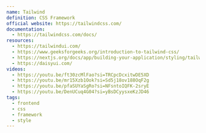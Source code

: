 ```yaml
---
name: Tailwind
definition: CSS Framework
official website: https://tailwindcss.com/
documentation:
  - https://tailwindcss.com/docs/
resources:
  - https://tailwindui.com/
  - https://www.geeksforgeeks.org/introduction-to-tailwind-css/
  - https://nextjs.org/docs/app/building-your-application/styling/tailwind-css
  - https://daisyui.com/
videos:
  - https://youtu.be/ft30zcMlFao?si=TRCpcDcxitwDE5XD
  - https://youtu.be/mr15Xzb1Ook?si=Sd5j18ov188OqF2g
  - https://youtu.be/pfaSUYaSgRo?si=NFsntoIQFK-2sryE
  - https://youtu.be/DenUCuq4G04?si=yBsDCyysxeKzJD46
tags:
  - frontend
  - css
  - framework
  - style
---
```

